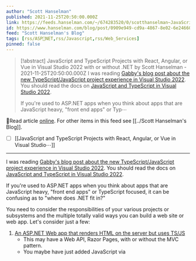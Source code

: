 ```yaml
---
author: "Scott Hanselman"
published: 2021-11-25T20:50:00.000Z
link: https://feeds.hanselman.com/~/674283520/0/scotthanselman~JavaScript-and-TypeScript-Projects-with-React-Angular-or-Vue-in-Visual-Studio-with-or-without-NET
id: https://www.hanselman.com/blog/post/0909e949-cd9a-4867-8e02-6e24660b1856
feed: "Scott Hanselman's Blog"
tags: [rss/ASP〭NET,rss/Javascript,rss/Web_Services]
pinned: false
---
```

> [!abstract] JavaScript and TypeScript Projects with React, Angular, or Vue in Visual Studio 2022 with or without .NET by Scott Hanselman - 2021-11-25T20:50:00.000Z
> I was reading [Gabby's blog post about the new TypeScript/JavaScript project experience in Visual Studio 2022](https://devblogs.microsoft.com/visualstudio/the-new-javascript-typescript-experience-in-vs-2022-preview-3/). You should read the docs on [JavaScript and TypeScript in Visual Studio 2022](https://docs.microsoft.com/en-us/visualstudio/javascript/javascript-in-vs-2022?view=vs-2022).
> 
> If you're used to ASP.NET apps when you think about apps that are JavaScript heavy, "front end apps" or Typ⋯

🔗Read article [online](https://feeds.hanselman.com/~/674283520/0/scotthanselman~JavaScript-and-TypeScript-Projects-with-React-Angular-or-Vue-in-Visual-Studio-with-or-without-NET). For other items in this feed see [[../Scott Hanselman's Blog]].

- [ ] [[JavaScript and TypeScript Projects with React, Angular, or Vue in Visual Studio⋯]]
- - -
I was reading [Gabby's blog post about the new TypeScript/JavaScript project experience in Visual Studio 2022](https://feeds.hanselman.com/~/t/0/0/scotthanselman/~https://devblogs.microsoft.com/visualstudio/the-new-javascript-typescript-experience-in-vs-2022-preview-3/). You should read the docs on [JavaScript and TypeScript in Visual Studio 2022](https://feeds.hanselman.com/~/t/0/0/scotthanselman/~https://docs.microsoft.com/en-us/visualstudio/javascript/javascript-in-vs-2022?view=vs-2022).

If you're used to ASP.NET apps when you think about apps that are JavaScript heavy, "front end apps" or TypeScript focused, it can be confusing as to "where does .NET fit in?"

You need to consider the responsibilities of your various projects or subsystems and the multiple totally valid ways you can build a web site or web app. Let's consider just a few:

1. [An ASP.NET Web app that renders HTML on the server but uses TS/JS](https://feeds.hanselman.com/~/t/0/0/scotthanselman/~https://docs.microsoft.com/en-us/visualstudio/javascript/tutorial-aspnet-with-typescript?view=vs-2022)
    - This may have a Web API, Razor Pages, with or without the MVC pattern.
    - You maybe have just added JavaScript via <script> tags
    - Maybe you added a script minimizer/minifier task
    - Can be confusing because it can feel like your app needs to 'build both the client and the server' from one project
2. A mostly JavaScript/TypeScript frontend app where the HTML could be served from any web server (node, kestrel, static web apps, nginx, etc)
    - This app may use Vue or React or Angular but it's not an "ASP.NET app"
    - It calls backend Web APIs that may be served by ASP.NET, Azure Functions, 3rd party REST APIs, or all of the above
    - This scenario has sometimes been confusing for ASP.NET developers who may get confused about responsibility. Who builds what, where do things end up, how do I build and deploy this?

[VS2022](https://feeds.hanselman.com/~/t/0/0/scotthanselman/~https://docs.microsoft.com/en-us/visualstudio/javascript/javascript-in-vs-2022?view=vs-2022) brings JavaScript and TypeScript support into VS with a full JavaScript Language Service based on TS. It provides a TypeScript NuGet Package so you can build your whole app with MSBuild and VS will do the right thing.

> **NEW:** Starting in Visual Studio 2022, there is a new JavaScript/TypeScript project type (.esproj) that allows you to create standalone Angular, React, and Vue projects in Visual Studio.

The .esproj concept is great for folks familiar with Visual Studio as we know that a Solution contains one or more Projects. Visual Studio manages files for a single application in a _Project_. The project includes source code, resources, and configuration files. In this case we can have a .csproj for a backend Web API and an .esproj that uses a client side template like Angular, React, or Vue.

Thing is, historically when Visual Studio supported Angular, React, or Vue, it's templates were out of date and not updated enough. VS2022 uses the native CLIs for these front ends, solving that problem with [Angular CLI](https://feeds.hanselman.com/~/t/0/0/scotthanselman/~https://angular.io/cli), [Create React App](https://feeds.hanselman.com/~/t/0/0/scotthanselman/~https://github.com/facebook/create-react-app), and [Vue CLI](https://feeds.hanselman.com/~/t/0/0/scotthanselman/~https://cli.vuejs.org/).

If I am in VS and go "File New Project" there are Standalone templates that solve Example 2 above. I'll pick JavaScript React.

![Standalone JavaScript Templates in VS2022](https://www.hanselman.com/blog/content/binary/Windows-Live-Writer/97390fb5b7df_12523/image_8fbe4808-d001-4208-a77c-614f8ed4126d.png "Standalone JavaScript Templates in VS2022")

Then I'll click "Add integration for Empty ASP.NET Web API. This will give me a frontend with javascript ready to call a ASP.NET Web API backend. I'll [follow along here](https://feeds.hanselman.com/~/t/0/0/scotthanselman/~https://docs.microsoft.com/en-us/visualstudio/javascript/tutorial-asp-net-core-with-react?view=vs-2022).

![Standalone JavaScript React Template](https://www.hanselman.com/blog/content/binary/Windows-Live-Writer/97390fb5b7df_12523/image_bc274b03-19f1-4f1f-8fb8-f9d2f9dce344.png "Standalone JavaScript React Template")

It then uses the React CLI to make the front end, which again, is cool as it's whatever version I want it to be.

![React Create CLI](https://www.hanselman.com/blog/content/binary/Windows-Live-Writer/97390fb5b7df_12523/image_3b618c5d-75cd-4dc3-b9c6-78be33dbe019.png "React Create CLI")

Then I'll add my ASP.NET Web API backend to the same solution, so now I have an esproj and a csproj like this

![frontend and backend](https://www.hanselman.com/blog/content/binary/Windows-Live-Writer/97390fb5b7df_12523/image_ecdd0c10-39eb-4eb9-aa87-6d9c712d362f.png "frontend and backend")

Now I have a nice clean two project system - in this case more JavaScript focused than .NET focused. This one uses npm to startup the project using their web development server and proxyMiddleware to proxy localhost:3000 calls over to the ASP.NET Web API project.

Here is a React app served by npm calling over to the Weather service served from Kestrel on ASP.NET.

![npm app running in VS 2022 against an ASP.NET Web API](https://www.hanselman.com/blog/content/binary/Windows-Live-Writer/97390fb5b7df_12523/image_5d1af2f4-4754-4aa8-9e24-8ab9fa23a01c.png "npm app running in VS 2022 against an ASP.NET Web API")

This is inverted than most ASP.NET Folks are used to, and that's OK. This shows me that Visual Studio 2022 can support either development style, use the CLI that is installed for whatever Frontend Framework, and allow me to choose what web server and web browser (via Launch.json) I want.

If you want to flip it, and [put ASP.NET Core as the primary and then bring in some TypeScript/JavaScript, follow this tutorial because](https://feeds.hanselman.com/~/t/0/0/scotthanselman/~https://docs.microsoft.com/en-us/visualstudio/javascript/tutorial-aspnet-with-typescript?view=vs-2022) that's also possible!

---

**Sponsor:** Make login Auth0’s problem. Not yours. Provide the convenient login features your customers want, like social login, multi-factor authentication, single sign-on, passwordless, and more. [Get started for free.](https://feeds.hanselman.com/~/t/0/0/scotthanselman/~pubads.g.doubleclick.net/gampad/clk?id=5840349572&iu=/6839/lqm.scotthanselman.site)

  

---

© 2021 Scott Hanselman. All rights reserved.  

![](https://feeds.hanselman.com/~/i/674283520/0/scotthanselman)

[![](https://assets.feedblitz.com/i/fblike20.png)](https://feeds.hanselman.com/_/28/674283520/scotthanselman "Like on Facebook") [![](https://assets.feedblitz.com/i/x.png)](https://feeds.hanselman.com/_/24/674283520/scotthanselman "Post to X.com") [![](https://assets.feedblitz.com/i/email20.png)](https://feeds.hanselman.com/_/19/674283520/scotthanselman "Subscribe by email") [![](https://assets.feedblitz.com/i/rss20.png)](https://feeds.hanselman.com/_/20/674283520/scotthanselman "Subscribe by RSS")
